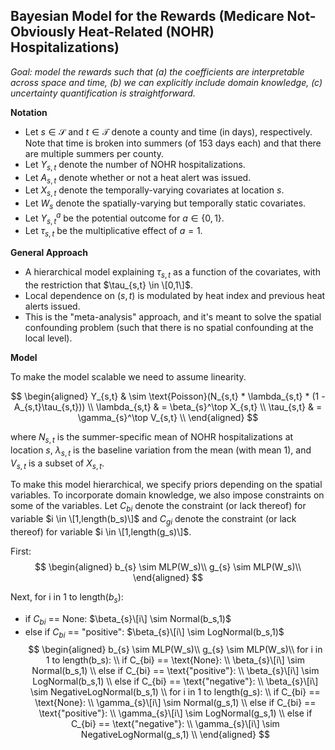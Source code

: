 ## Bayesian Model for the Rewards (Medicare Not-Obviously Heat-Related (NOHR) Hospitalizations)
*Goal: model the rewards such that (a) the coefficients are interpretable across space and time, (b) we can explicitly include domain knowledge, (c) uncertainty quantification is straightforward.* 

**Notation**

* Let $s\in\mathcal{S}$ and $t\in\mathcal{T}$ denote a county and time (in days), respectively. Note that time is broken into summers (of 153 days each) and that there are multiple summers per county. 
* Let $Y_{s,t}$ denote the number of NOHR hospitalizations.
* Let $A_{s,t}$ denote whether or not a heat alert was issued.
* Let $X_{s,t}$ denote the temporally-varying covariates at location $s$.
* Let $W_{s}$ denote the spatially-varying but temporally static covariates. 
* Let $Y_{s,t}^a$ be the potential outcome for $a\in \{0,1\}$.
* Let $\tau_{s,t}$ be the multiplicative effect of $a=1$.

**General Approach**

* A hierarchical model explaining $\tau_{s,t}$ as a function of the covariates, with the restriction that $\tau_{s,t} \in \[0,1\]$.
* Local dependence on $(s,t)$ is modulated by heat index and previous heat alerts issued.
* This is the "meta-analysis" approach, and it's meant to solve the spatial confounding problem (such that there is no spatial confounding at the local level). 

**Model**

To make the model scalable we need to assume linearity.

$$
\begin{aligned}
Y_{s,t} & \sim \text{Poisson}(N_{s,t} * \lambda_{s,t} * (1 - A_{s,t}\tau_{s,t})) \\
\lambda_{s,t} & = \beta_{s}^\top X_{s,t} \\
\tau_{s,t} & = \gamma_{s}^\top V_{s,t} \\
\end{aligned}
$$

where $N_{s,t}$ is the summer-specific mean of NOHR hospitalizations at location $s$, $\lambda_{s,t}$ is the baseline variation from the mean (with mean 1), and $V_{s,t}$ is a subset of $X_{s,t}$.

To make this model hierarchical, we specify priors depending on the spatial variables. To incorporate domain knowledge, we also impose constraints on some of the variables. Let $C_{bi}$ denote the constraint (or lack thereof) for variable $i \in \[1,length(b_s)\]$ and $C_{gi}$ denote the constraint (or lack thereof) for variable $i \in \[1,length(g_s)\]$.

First:
$$
\begin{aligned}
b_{s} \sim MLP(W_s)\\
g_{s} \sim MLP(W_s)\\
\end{aligned}
$$

Next, for i in 1 to length($b_s$):
* if $C_{bi}$ == None: $\beta_{s}\[i\] \sim Normal(b_s,1)$
* else if $C_{bi}$ == "positive": $\beta_{s}\[i\] \sim LogNormal(b_s,1)$
$$
\begin{aligned}
b_{s} \sim MLP(W_s)\\
g_{s} \sim MLP(W_s)\\
for i in 1 to length(b_s): \\
  if C_{bi} == \text{None}: \\
    \beta_{s}\[i\] \sim Normal(b_s,1) \\
  else if C_{bi} == \text{"positive"}: \\
    \beta_{s}\[i\] \sim LogNormal(b_s,1) \\
  else if C_{bi} == \text{"negative"}: \\
    \beta_{s}\[i\] \sim NegativeLogNormal(b_s,1) \\
for i in 1 to length(g_s): \\
  if C_{bi} == \text{None}: \\
    \gamma_{s}\[i\] \sim Normal(g_s,1) \\
  else if C_{bi} == \text{"positive"}: \\
    \gamma_{s}\[i\] \sim LogNormal(g_s,1) \\
  else if C_{bi} == \text{"negative"}: \\
    \gamma_{s}\[i\] \sim NegativeLogNormal(g_s,1) \\
\end{aligned}
$$



